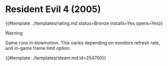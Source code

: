 # Resident Evil 4 (2005)
<!-- script:Aliases [
    "Resident Evil 4 (2005)"
] -->

{{#template ../templates/rating.md status=Bronze installs=Yes opens=Yes}}

> [!WARNING]
> Game runs in slowmotion. This varies depending on monitors refresh rate, and in-game frame limit option.

{{#template ../templates/steam.md id=254700}}
